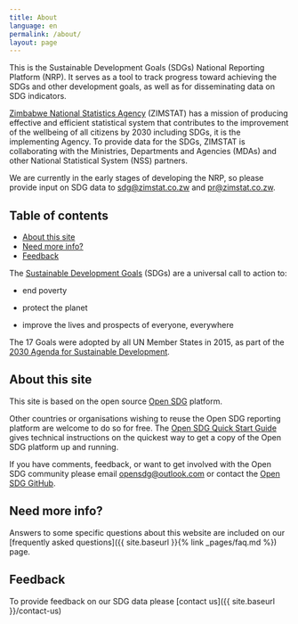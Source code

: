 ```yaml
---
title: About
language: en
permalink: /about/
layout: page
---
```

This is the Sustainable Development Goals (SDGs) National Reporting Platform (NRP). It serves as a tool to track progress toward achieving the SDGs and other development goals, as well as for disseminating data on SDG indicators.

[Zimbabwe National Statistics Agency](https://www.zimstat.co.zw/) (ZIMSTAT) has a mission of producing effective and efficient statistical system that contributes to the improvement of the wellbeing of all citizens by 2030 including SDGs, it is the implementing Agency. To provide data for the SDGs, ZIMSTAT is collaborating with the Ministries, Departments and Agencies (MDAs) and other National Statistical System (NSS) partners.

We are currently in the early stages of developing the NRP, so please provide input on SDG data to sdg@zimstat.co.zw and pr@zimstat.co.zw.

## Table of contents
- [About this site](#about-this-site)
- [Need more info?](#need-more-info)
- [Feedback](#feedback)


The [Sustainable Development Goals](http://www.un.org/sustainabledevelopment/sustainable-development-goals/) (SDGs) are a universal call to action to:

  * end poverty
  
  * protect the planet
  
  * improve the lives and prospects of everyone, everywhere

The 17 Goals were adopted by all UN Member States in 2015, as part of the [2030 Agenda for Sustainable Development](https://sustainabledevelopment.un.org/post2015/transformingourworld).

## About this site
This site is based on the open source [Open SDG](https://open-sdg.org/) platform.
    
Other countries or organisations wishing to reuse the Open SDG reporting platform are welcome to do so for free. The [Open SDG Quick Start Guide](https://open-sdg.readthedocs.io/en/latest/quick-start/) gives technical instructions on the quickest way to get a copy of the Open SDG platform up and running.

If you have comments, feedback, or want to get involved with the Open SDG community please email <opensdg@outlook.com> or contact the [Open SDG GitHub](https://github.com/open-sdg/open-sdg).

## Need more info?
Answers to some specific questions about this website are included on our [frequently asked questions]({{ site.baseurl }}{% link _pages/faq.md %}) page.

## Feedback
To provide feedback on our SDG data please [contact us]({{ site.baseurl }}/contact-us)

